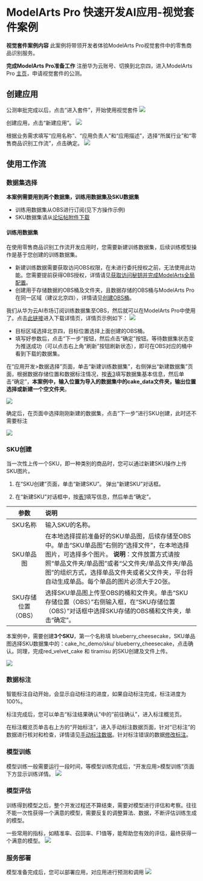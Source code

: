 # ModelArts Pro 快速开发AI应用-视觉套件案例

**视觉套件案例内容**
此案例将带领开发者体验ModelArts Pro视觉套件中的零售商品识别服务。

**完成****ModelArts Pro****准备工作**
注册华为云账号、切换到北京四，进入ModelArts Pro [主页](https://console.huaweicloud.com/mapro/#/home)，申请视觉套件的公测。


## 创建应用

公测审批完成以后，点击“进入套件”，开始使用视觉套件
![](./_image/image015.png)

创建应用，点击“新建应用”。
![](./_image/image016.png)

根据业务需求填写“应用名称”、“应用负责人”和“应用描述”，选择“所属行业”和“零售商品识别工作流”，点击确定。
![](./_image/image017.png)

## 使用工作流

### 数据集选择

**本案例需要用到两个数据集，训练用数据集及SKU数据集**
* 训练用数据集从OBS进行订阅(见下方操作示例)
* SKU数据集请从[论坛帖附件下载](https://bbs.huaweicloud.com/forum/thread-78758-1-1.html)

#### 训练用数据集

在使用零售商品识别工作流开发应用时，您需要新建训练数据集，后续训练模型操作是基于您创建的训练数据集。

* 新建训练数据需要获取访问OBS权限，在未进行委托授权之前，无法使用此功能。您需要提前获得OBS授权，详情请见[获取访问秘钥并完成ModelArts全局配置](https://support.huaweicloud.com/usermanual-modelartspro/modelartspro_01_0003.html)。
* 创建用于存储数据的OBS桶及文件夹，且数据存储的OBS桶与ModelArts Pro在同一区域（建议北京四），详情请见[创建OBS桶](https://support.huaweicloud.com/usermanual-modelartspro/modelartspro_01_0004.html)。

我们从华为云AI市场订阅训练数据集至OBS，然后就可以在ModelArts Pro中使用了。点击[此链接](https://console.huaweicloud.com/modelarts/?locale=zh-cn&region=cn-north-4#/aiMarket/datasetDownload?content_id=7a52dbac-03d5-4e6f-a71f-95864b124ffb)进入下载详情页，详情页示例如下：
![](./_image/2020-09-21-17-36-15.png)
* 目标区域选择北京四，目标位置选择上面创建的OBS桶。
* 填写好参数后，点击“下一步”按钮，然后点击“确定”按钮。等待数据集状态变为推送成功（可以点击右上角“刷新”按钮刷新状态），即可在OBS对应的桶中看到下载的数据集。

在“应用开发>数据选择”页面，单击“新建训练数据集”，右侧弹出“新建数据集”页面，根据数据存储位置和数据标注情况，按[表3](https://support.huaweicloud.com/usermanual-modelartspro/modelartspro_01_0060.html#modelartspro_01_0060__table1455214220167)填写数据集基本信息，然后单击“确定”，**本案例中，输入位置为导入的数据集中的cake\_data文件夹，输出位置选择或新建一个空文件夹**。

![](./_image/image018.png)

确定后，在页面中选择刚刚新建的数据集，点击“下一步”进行SKU创建，此时还不需要标注

![](./_image/数据集选择.PNG)

### SKU创建
当一次性上传一个SKU，即一种类别的商品时，您可以通过新建SKU操作上传SKU图片。

1. 在“SKU创建”页面，单击“新建SKU”。
    弹出“新建SKU”对话框。

2. 在“新建SKU”对话框中，按[表1](https://support.huaweicloud.com/usermanual-modelartspro/modelartspro_01_0063.html#modelartspro_01_0063__table3131146191013)填写信息，然后单击“确定”。

|  **参数**   | **说明**  |
|  :----:  | :---- |
| SKU名称  | 输入SKU的名称。 |
| SKU单品图  | 在本地选择提前准备好的SKU单品图，后续存储至OBS中。单击“SKU单品图”右侧的“选择文件”，在本地选择图片，可选择多个图片。   **说明**：文件放置方式请按照“单品文件夹/单品图”或者“父文件夹/单品文件夹/单品图”的组织方式，选择单品文件夹或者父文件夹，平台将自动生成单品。每个单品的图片必须大于20张。|
| SKU存储位置（OBS）  | 选择SKU单品图上传至OBS的桶和文件夹。单击“SKU存储位置（OBS）”右侧输入框，在“SKU存储位置（OBS）”对话框中选择SKU存储的OBS桶和文件夹，单击“确定”。 |
    
   
本案例中，需要创建**3个SKU**，第一个名称填 blueberry\_cheesecake，SKU单品图选择SKU数据集中的：cake\_hc\_demo/sku/ blueberry\_cheesecake，点击确认。同理，完成red\_velvet\_cake 和 tiramisu 的SKU创建及文件上传。

![](./_image/sku创建.PNG)

### 数据标注
智能标注自动开始，会显示自动标注的进度，如果自动标注完成，标注进度为100%。

标注完成后，您可以单击“标注结果确认”中的“前往确认”，进入标注概览页。

在标注概览页单击右上方的“开始标注”，进入手动标注数据页面，针对“已标注”的数据进行核对和检查，详情请见[手动标注数据](https://support.huaweicloud.com/usermanual-modelartspro/zh-cn_topic_0272489069.html)。针对标注错误的数据[修改标注](https://support.huaweicloud.com/usermanual-modelartspro/zh-cn_topic_0272489069.html#ZH-CN_TOPIC_0272489069__section0534612151819)。

### 模型训练
模型训练一般需要运行一段时间，等模型训练完成后，“开发应用>模型训练”页面下方显示训练详情。
    ![](./_image/image020.png)

### 模型评估
训练得到模型之后，整个开发过程还不算结束，需要对模型进行评估和考察。往往不能一次性获得一个满意的模型，需要反复的调整算法、数据，不断评估训练生成的模型。

一些常用的指标，如精准率、召回率、F1值等，能帮助您有效的评估，最终获得一个满意的模型。
    ![](./_image/image021.png)

### 服务部署

模型准备完成后，您可以部署应用，对应用进行预测和调用
    ![](./_image/image022.png)
